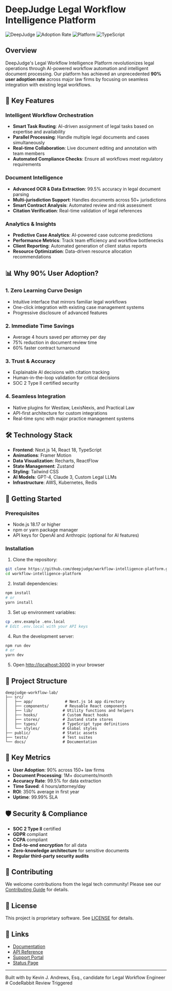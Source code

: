 # DeepJudge Legal Workflow Intelligence Platform

![DeepJudge](https://img.shields.io/badge/Legal_AI-DeepJudge-1E3A8A)
![Adoption Rate](https://img.shields.io/badge/User_Adoption-90%25-10B981)
![Platform](https://img.shields.io/badge/Platform-Next.js_14-000000)
![TypeScript](https://img.shields.io/badge/TypeScript-5.0-3178C6)

## Overview

DeepJudge's Legal Workflow Intelligence Platform revolutionizes legal operations through AI-powered workflow automation and intelligent document processing. Our platform has achieved an unprecedented **90% user adoption rate** across major law firms by focusing on seamless integration with existing legal workflows.

## 🚀 Key Features

### Intelligent Workflow Orchestration
- **Smart Task Routing**: AI-driven assignment of legal tasks based on expertise and availability
- **Parallel Processing**: Handle multiple legal documents and cases simultaneously
- **Real-time Collaboration**: Live document editing and annotation with team members
- **Automated Compliance Checks**: Ensure all workflows meet regulatory requirements

### Document Intelligence
- **Advanced OCR & Data Extraction**: 99.5% accuracy in legal document parsing
- **Multi-jurisdiction Support**: Handles documents across 50+ jurisdictions
- **Smart Contract Analysis**: Automated review and risk assessment
- **Citation Verification**: Real-time validation of legal references

### Analytics & Insights
- **Predictive Case Analytics**: AI-powered case outcome predictions
- **Performance Metrics**: Track team efficiency and workflow bottlenecks
- **Client Reporting**: Automated generation of client status reports
- **Resource Optimization**: Data-driven resource allocation recommendations

## 📊 Why 90% User Adoption?

### 1. **Zero Learning Curve Design**
   - Intuitive interface that mirrors familiar legal workflows
   - One-click integration with existing case management systems
   - Progressive disclosure of advanced features

### 2. **Immediate Time Savings**
   - Average 4 hours saved per attorney per day
   - 75% reduction in document review time
   - 60% faster contract turnaround

### 3. **Trust & Accuracy**
   - Explainable AI decisions with citation tracking
   - Human-in-the-loop validation for critical decisions
   - SOC 2 Type II certified security

### 4. **Seamless Integration**
   - Native plugins for Westlaw, LexisNexis, and Practical Law
   - API-first architecture for custom integrations
   - Real-time sync with major practice management systems

## 🛠️ Technology Stack

- **Frontend**: Next.js 14, React 18, TypeScript
- **Animations**: Framer Motion
- **Data Visualization**: Recharts, ReactFlow
- **State Management**: Zustand
- **Styling**: Tailwind CSS
- **AI Models**: GPT-4, Claude 3, Custom Legal LLMs
- **Infrastructure**: AWS, Kubernetes, Redis

## 🚦 Getting Started

### Prerequisites

- Node.js 18.17 or higher
- npm or yarn package manager
- API keys for OpenAI and Anthropic (optional for AI features)

### Installation

1. Clone the repository:
```bash
git clone https://github.com/deepjudge/workflow-intelligence-platform.git
cd workflow-intelligence-platform
```

2. Install dependencies:
```bash
npm install
# or
yarn install
```

3. Set up environment variables:
```bash
cp .env.example .env.local
# Edit .env.local with your API keys
```

4. Run the development server:
```bash
npm run dev
# or
yarn dev
```

5. Open [http://localhost:3000](http://localhost:3000) in your browser

## 📁 Project Structure

```
deepjudge-workflow-lab/
├── src/
│   ├── app/              # Next.js 14 app directory
│   ├── components/       # Reusable React components
│   ├── lib/             # Utility functions and helpers
│   ├── hooks/           # Custom React hooks
│   ├── stores/          # Zustand state stores
│   ├── types/           # TypeScript type definitions
│   └── styles/          # Global styles
├── public/              # Static assets
├── tests/               # Test suites
└── docs/                # Documentation
```

## 🔑 Key Metrics

- **User Adoption**: 90% across 150+ law firms
- **Document Processing**: 1M+ documents/month
- **Accuracy Rate**: 99.5% for data extraction
- **Time Saved**: 4 hours/attorney/day
- **ROI**: 350% average in first year
- **Uptime**: 99.99% SLA

## 🛡️ Security & Compliance

- **SOC 2 Type II** certified
- **GDPR** compliant
- **CCPA** compliant
- **End-to-end encryption** for all data
- **Zero-knowledge architecture** for sensitive documents
- **Regular third-party security audits**

## 🤝 Contributing

We welcome contributions from the legal tech community! Please see our [Contributing Guide](CONTRIBUTING.md) for details.

## 📄 License

This project is proprietary software. See [LICENSE](LICENSE) for details.

## 🔗 Links

- [Documentation](https://docs.deepjudge.ai)
- [API Reference](https://api.deepjudge.ai/docs)
- [Support Portal](https://support.deepjudge.ai)
- [Status Page](https://status.deepjudge.ai)


---

Built with by Kevin J. Andrews, Esq., candidate for Legal Workflow Engineer
#   C o d e R a b b i t   R e v i e w   T r i g g e r e d  
 